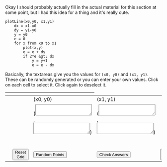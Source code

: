 
Okay I should probably actually fill in the actual material for this section at
some point, but I had this idea for a thing and it's really cute.

```
plotLine(x0,y0, x1,y1)
	dx = x1-x0
	dy = y1-y0
	y = y0
	e = 0
	for x from x0 to x1
		plot(x,y)
		e = e + dy
		if 2*e &gt; dx
			y = y+1
			e = e - dx
```

Basically, the textareas give you the values for `(x0, y0)` and `(x1, y1)`.
These can be randomly generated or you can enter your own values.
Click on each cell to select it.
Click again to deselect it.

<center>
<table>
<colgroup>
<col span="1" class="red">
</colgroup>
<thead>
<tr>
<th></th>
<th></th>
<th></th>
</tr>
</thead>
<tbody>
<tr>
<td></td>
<td></td>
<td>(x0, y0)</td>
<td>(x1, y1)</td>
<td></td>
</tr>
<tr>
<td></td>
<td></td>
<td>(<textarea id="x0"></textarea>, <textarea id="y0"></textarea>)</td>
<td>(<textarea id="x1"></textarea>, <textarea id="y1"></textarea>)</td>
<td></td>
</tr>
<tr>
<td></td>
<td colspan=4><center><table id="bresenhamgrid"></table></center></td>
</tr>
<tr>
<td></td>
<td><button id="clear" onclick="cleargrid()">Reset Grid</button></td>
<td><button id="generate" onclick="generate()">Random Points</button></td>
<td><button id="verify" onclick="verify()">Check Answers</button></td>
<td><button id="solution" onclick="solution()">See Solution</button></td>
</tr>
</table>
</center>

</body>
<script>
init();
</script>
